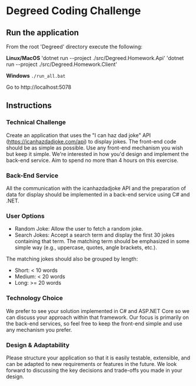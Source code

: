 # Degreed Coding Challenge

## Run the application

From the root 'Degreed' directory execute the following:

**Linux/MacOS**
'dotnet run --project ./src/Degreed.Homework.Api'
'dotnet run --project ./src/Degreed.Homework.Client'

**Windows**
`./run_all.bat`

Go to http://localhost:5078

## Instructions

### Technical Challenge
Create an application that uses the "I can haz dad joke" API (https://icanhazdadjoke.com/api) to display jokes. The front-end code should be as simple as possible. Use any front-end mechanism you wish but keep it simple. We're interested in how you'd design and implement the back-end service. Aim to spend no more than 4 hours on this exercise.

### Back-End Service
All the communication with the icanhazdadjoke API and the preparation of data for display should be implemented in a back-end service using C# and .NET.

### User Options
*	Random Joke: Allow the user to fetch a random joke.
*	Search Jokes: Accept a search term and display the first 30 jokes containing that term. The matching term should be emphasized in some simple way (e.g., uppercase, quotes, angle brackets, etc.).

The matching jokes should also be grouped by length:
*	Short: < 10 words
*	Medium: < 20 words
*	Long: >= 20 words

### Technology Choice
We prefer to see your solution implemented in C# and ASP.NET Core so we can discuss your approach within that framework. Our focus is primarily on the back-end services, so feel free to keep the front-end simple and use any mechanism you prefer.

### Design & Adaptability
Please structure your application so that it is easily testable, extensible, and can be adapted to new requirements or features in the future. We look forward to discussing the key decisions and trade-offs you made in your design.
